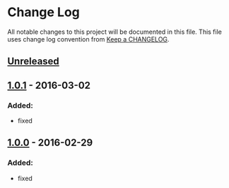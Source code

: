 # Change Log
All notable changes to this project will be documented in this file.
This file uses change log convention from [Keep a CHANGELOG](http://keepachangelog.com).


## [Unreleased][unreleased]

## [1.0.1] - 2016-03-02

### Added:
- fixed

## [1.0.0] - 2016-02-29

### Added:
- fixed

[unreleased]: https://github.com/hadenlabs/ansible-role-redis/compare/1.0.1...HEAD
[1.0.1]: https://github.com/hadenlabs/ansible-role-redis/compare/1.0.0...1.0.1
[1.0.0]: https://github.com/hadenlabs/ansible-role-redis/compare/0.0.0...1.0.0

[CHANGELOG.md]: CHANGELOG.md
[CONTRIBUTING.md]: CONTRIBUTING.md
[LICENCE.md]: LICENCE.md
[README.md]: README.md
